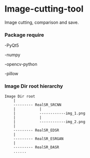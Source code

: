 # Image-cutting-tool
Image cutting, comparison and save.

### Package require

-PyQt5 

-numpy 

-opencv-python

-pillow

### Image Dir root hierarchy

````
Image Dir root
    |
    --------- RealSR_SRCNN
    |           |
    |           ------------img_1.png
    |           |
    |           ------------img_2.png
    |
    --------- RealSR_EDSR
    |
    --------- RealSR_ESRGAN
    |
    --------- RealSR_DASR
    ......
````